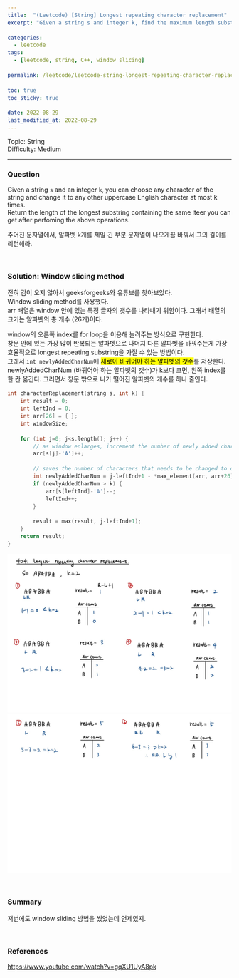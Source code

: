 ```yaml
---
title:  "(Leetcode) [String] Longest repeating character replacement"
excerpt: "Given a string s and integer k, find the maximum length substring having all same characters after k changes."

categories:
  - leetcode
tags:
  - [leetcode, string, C++, window slicing]

permalink: /leetcode/leetcode-string-longest-repeating-character-replacement/

toc: true
toc_sticky: true
 
date: 2022-08-29
last_modified_at: 2022-08-29
---
```


Topic: String  
Difficulty: Medium

---

### Question
Given a string `s` and an integer `k`, you can choose any character of the string and change it to any other uppercase English character at most k times.  
Return the length of the longest substring containing the same lteer you can get after perfoming the above operations.

주어진 문자열에서, 알파벳 k개를 제일 긴 부분 문자열이 나오게끔 바꿔서 그의 길이를 리턴해라.

<br>

### Solution: Window slicing method
전혀 감이 오지 않아서 geeksforgeeks와 유튜브를 찾아보았다.  
Window sliding method를 사용했다.  
arr 배열은 window 안에 있는 특정 글자의 갯수를 나타내기 위함이다. 그래서 배열의 크기는 알파벳의 총 개수 (26개)이다.

window의 오른쪽 index를 for loop을 이용해 늘려주는 방식으로 구현한다.  
창문 안에 있는 가장 많이 반복되는 알파벳으로 나머지 다른 알파벳을 바꿔주는게 가장 효율적으로 longest repeating substring을 가질 수 있는 방법이다.  
그래서 `int newlyAddedCharNum`에 <mark>새로이 바뀌어야 하는 알파벳의 갯수</mark>를 저장한다.  
newlyAddedCharNum (바뀌어야 하는 알파벳의 갯수)가 k보다 크면, 왼쪽 index를 한 칸 옮긴다. 그러면서 창문 밖으로 나가 떨어진 알파벳의 개수를 하나 줄인다.  

```cpp
int characterReplacement(string s, int k) {
    int result = 0;
    int leftInd = 0;
    int arr[26] = { };
    int windowSize;

    for (int j=0; j<s.length(); j++) {
        // as window enlarges, increment the number of newly added character
        arr[s[j]-'A']++;

        // saves the number of characters that needs to be changed to obtain the longest repeating substring
        int newlyAddedCharNum = j-leftInd+1 - *max_element(arr, arr+26);
        if (newlyAddedCharNum > k) {
            arr[s[leftInd]-'A']--;
            leftInd++;
        }

        result = max(result, j-leftInd+1);
    }
    return result;
}
```

![longest-repeating-character-replacement1.jpg](/assets/images/posts_img/algorithm/longest-repeating-character-replacement1.jpg)
![longest-repeating-character-replacement2.jpg](/assets/images/posts_img/algorithm/longest-repeating-character-replacement2.jpg)

<br>

### Summary
저번에도 window sliding 방법을 썼었는데 언제였지.

<br>

### References
<https://www.youtube.com/watch?v=gqXU1UyA8pk>